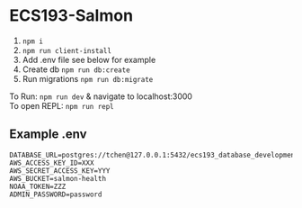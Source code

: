# ECS193-Salmon

1. `npm i`
2. `npm run client-install`
3. Add .env file see below for example
4. Create db `npm run db:create`
5. Run migrations `npm run db:migrate`

To Run: `npm run dev` & navigate to localhost:3000  
To open REPL: `npm run repl`

## Example .env

```
DATABASE_URL=postgres://tchen@127.0.0.1:5432/ecs193_database_development
AWS_ACCESS_KEY_ID=XXX
AWS_SECRET_ACCESS_KEY=YYY
AWS_BUCKET=salmon-health
NOAA_TOKEN=ZZZ
ADMIN_PASSWORD=password
```
